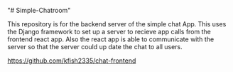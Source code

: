 "# Simple-Chatroom" 

This repository is for the backend server of the simple chat App. This uses the Django framework to set up a server to recieve app calls from the frontend react app. Also the react app is able to communicate with the server so that the server could up date the chat to all users.

https://github.com/kfish2335/chat-frontend
